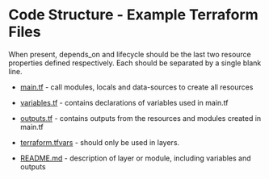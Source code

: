 # Code Structure - Example Terraform Files

When present, depends_on and lifecycle should be the last two resource properties defined respectively. Each should be separated by a single blank line.

- [main.tf](abc_example/main.tf) - call modules, locals and data-sources to create all resources
- [variables.tf](abc_example/variables.tf) - contains declarations of variables used in main.tf

- [outputs.tf](abc_example/outputs.tf) - contains outputs from the resources and modules created in main.tf

- [terraform.tfvars](abc_example/terraform.tfvars) - should only be used in layers.

- [README.md](abc_example/README.md) - description of layer or module, including variables and outputs
